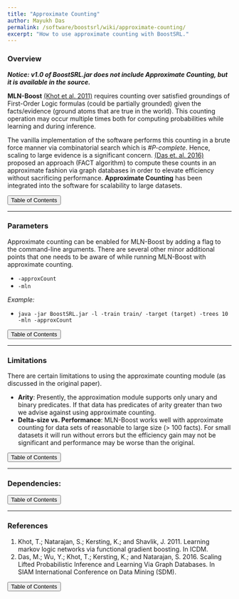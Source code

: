 ```yaml
---
title: "Approximate Counting"
author: Mayukh Das
permalink: /software/boostsrl/wiki/approximate-counting/
excerpt: "How to use approximate counting with BoostSRL."
---
```


### Overview

***Notice: v1.0 of BoostSRL.jar does not include Approximate Counting, but it is available in the source.***

**MLN-Boost** [(Khot et al. 2011)](#references) requires counting over satisfied groundings of First-Order Logic formulas (could be partially grounded) given the facts/evidence (ground atoms that are true in the world). This counting operation may occur multiple times both for computing probabilities while learning and during inference.

The vanilla implementation of the software performs this counting in a brute force manner via combinatorial search which is *#P-complete*. Hence, scaling to large evidence is a significant concern. [(Das et. al. 2016)](#references) proposed an approach (FACT algorithm) to compute these counts in an approximate fashion via graph databases in order to elevate efficiency without sacrificing performance. **Approximate Counting** has been integrated into the software for scalability to large datasets.

<button class="btn btn--primary btn--large" onclick="topOfPage()">Table of Contents</button>

---

### Parameters

Approximate counting can be enabled for MLN-Boost by adding a flag to the command-line arguments. There are several other minor additional points that one needs to be aware of while running MLN-Boost with approximate counting.

* `-approxCount`
* `-mln`

*Example:*

* `java -jar BoostSRL.jar -l -train train/ -target (target) -trees 10 -mln -approxCount`

<button class="btn btn--primary btn--large" onclick="topOfPage()">Table of Contents</button>

---

### Limitations

There are certain limitations to using the approximate counting module (as discussed in the original paper).

* **Arity**: Presently, the approximation module supports only unary and binary predicates. If that data has predicates of arity greater than two we advise against using approximate counting.
* **Delta-size vs. Performance**: MLN-Boost works well with approximate counting for data sets of reasonable to large size (> 100 facts). For small datasets it will run without errors but the efficiency gain may not be significant and performance may be worse than the original.

<button class="btn btn--primary btn--large" onclick="topOfPage()">Table of Contents</button>

---

### Dependencies:

<button class="btn btn--primary btn--large" onclick="topOfPage()">Table of Contents</button>

---

### References

1. Khot, T.; Natarajan, S.; Kersting, K.; and Shavlik, J. 2011. Learning markov logic networks via functional gradient boosting. In ICDM.
2. Das, M.; Wu, Y.; Khot, T.; Kersting, K.; and Natarajan, S. 2016. Scaling Lifted Probabilistic Inference and Learning Via Graph Databases. In SIAM International Conference on Data Mining (SDM).

<button class="btn btn--primary btn--large" onclick="topOfPage()">Table of Contents</button>

<script>
function topOfPage() {
    $('html, body').animate({ scrollTop: 0 }, 'fast');
}
</script>
